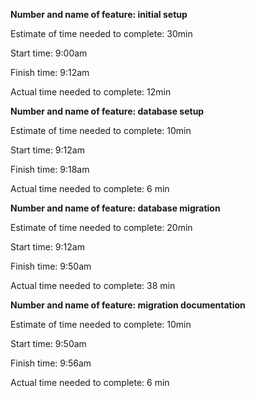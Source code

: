 **Number and name of feature: initial setup**

Estimate of time needed to complete: 30min

Start time: 9:00am

Finish time: 9:12am

Actual time needed to complete: 12min

**Number and name of feature: database setup**

Estimate of time needed to complete: 10min

Start time: 9:12am

Finish time: 9:18am

Actual time needed to complete: 6 min

**Number and name of feature: database migration**

Estimate of time needed to complete: 20min

Start time: 9:12am

Finish time: 9:50am

Actual time needed to complete: 38 min

**Number and name of feature: migration documentation**

Estimate of time needed to complete: 10min

Start time: 9:50am

Finish time: 9:56am

Actual time needed to complete: 6 min
